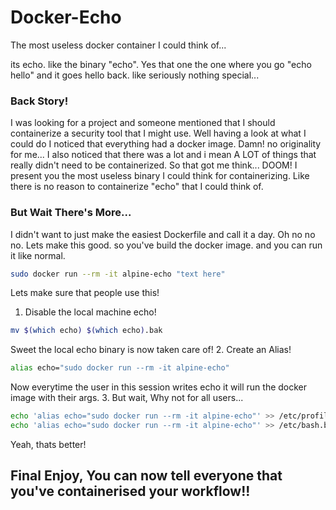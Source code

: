 # Docker-Echo
The most useless docker container I could think of...

its echo. like the binary "echo". Yes that one the one where you go "echo hello" and it goes hello back. like seriously nothing special...

### Back Story!
I was looking for a project and someone mentioned that I should containerize a security tool that I might use. Well having a look at what I could do I noticed that everything had a docker image. Damn! no originality for me... I also noticed that there was a lot and i mean A LOT of things that really didn't need to be containerized. So that got me think... DOOM! I present you the most useless binary I could think for containerizing. Like there is no reason to containerize "echo" that I could think of.

### But Wait There's More...
I didn't want to just make the easiest Dockerfile and call it a day. Oh no no no. Lets make this good. so you've build the docker image. and you can run it like normal.
```bash
sudo docker run --rm -it alpine-echo "text here"
```

Lets make sure that people use this!
1. Disable the local machine echo!
```bash
mv $(which echo) $(which echo).bak
```
Sweet the local echo binary is now taken care of!
2. Create an Alias!
```bash
alias echo="sudo docker run --rm -it alpine-echo"
```
Now everytime the user in this session writes echo it will run the docker image with their args.
3. But wait, Why not for all users...
```bash
echo 'alias echo="sudo docker run --rm -it alpine-echo"' >> /etc/profile
echo 'alias echo="sudo docker run --rm -it alpine-echo"' >> /etc/bash.bashrc
```
Yeah, thats better!

## Final Enjoy, You can now tell everyone that you've containerised your workflow!!
